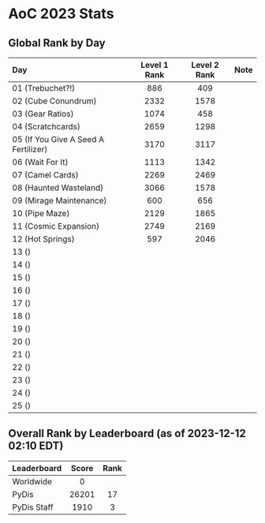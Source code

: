 # AoC 2023 Stats

## Global Rank by Day

| Day                                  | Level 1 Rank | Level 2 Rank | Note |
| :----------------------------------- | :----------: | :----------: | :--- |
| 01 (Trebuchet?!)                     |     886      |     409      |      |
| 02 (Cube Conundrum)                  |     2332     |     1578     |      |
| 03 (Gear Ratios)                     |     1074     |     458      |      |
| 04 (Scratchcards)                    |     2659     |     1298     |      |
| 05 (If You Give A Seed A Fertilizer) |     3170     |     3117     |      |
| 06 (Wait For It)                     |     1113     |     1342     |      |
| 07 (Camel Cards)                     |     2269     |     2469     |      |
| 08 (Haunted Wasteland)               |     3066     |     1578     |      |
| 09 (Mirage Maintenance)              |     600      |     656      |      |
| 10 (Pipe Maze)                       |     2129     |     1865     |      |
| 11 (Cosmic Expansion)                |     2749     |     2169     |      |
| 12 (Hot Springs)                     |     597      |     2046     |      |
| 13 ()                                |              |              |      |
| 14 ()                                |              |              |      |
| 15 ()                                |              |              |      |
| 16 ()                                |              |              |      |
| 17 ()                                |              |              |      |
| 18 ()                                |              |              |      |
| 19 ()                                |              |              |      |
| 20 ()                                |              |              |      |
| 21 ()                                |              |              |      |
| 22 ()                                |              |              |      |
| 23 ()                                |              |              |      |
| 24 ()                                |              |              |      |
| 25 ()                                |              |              |      |

## Overall Rank by Leaderboard (as of 2023-12-12 02:10 EDT)

| Leaderboard | Score | Rank |
| :---------- | :---: | :--: |
| Worldwide   |   0   |      |
| PyDis       | 26201 |  17  |
| PyDis Staff | 1910  |  3   |
